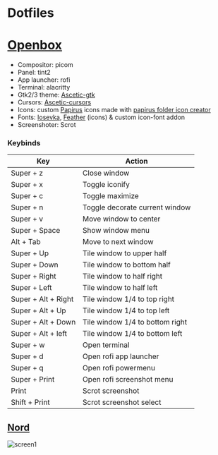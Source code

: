 # Dotfiles
# [Openbox](https://github.com/Myagko/dotfiles/tree/main/Openbox)
- Compositor: picom
- Panel: tint2
- App launcher: rofi
- Terminal: alacritty
- Gtk2/3 theme: [Ascetic-gtk](https://github.com/Myagko/Ascetic-gtk)
- Cursors: [Ascetic-cursors](https://github.com/Myagko/Ascetic-cursors)
- Icons: custom [Papirus](https://github.com/PapirusDevelopmentTeam/papirus-icon-theme) icons made with [papirus folder icon creator](https://github.com/Adapta-Projects/Papirus-Folder-Icon-Creator)
- Fonts: [Iosevka](https://github.com/be5invis/Iosevka), [Feather](https://github.com/feathericons/feather#feather) (icons) & custom icon-font addon
- Screenshoter: Scrot

### Keybinds
| Key | Action |
| --- | --- |
| Super + z | Close window |
| Super + x | Toggle iconify |
| Super + c | Toggle maximize |
| Super + n | Toggle decorate current window |
| Super + v | Move window to center |
| Super + Space | Show window menu |
| Alt + Tab | Move to next window |
| Super + Up | Tile window to upper half |
| Super + Down | Tile window to bottom half |
| Super + Right | Tile window to half right |
| Super + Left | Tile window to half left |
| Super + Alt + Right | Tile window 1/4 to top right |
| Super + Alt + Up | Tile window 1/4 to top left |
| Super + Alt + Down | Tile window 1/4 to bottom right |
| Super + Alt + left | Tile window 1/4 to bottom left |
| Super + w | Open terminal |
| Super + d | Open rofi app launcher |
| Super + q | Open rofi powermenu |
| Super + Print | Open rofi screenshot menu |
| Print | Scrot screenshot |
| Shift + Print | Scrot screenshot select |

## [Nord](https://github.com/Myagko/dotfiles/tree/main/Openbox/Nord)

![screen1](https://github.com/Myagko/dotfiles/blob/main/preview/22e71924-c3fc-4ac5-9a3d-1a5ac7a69902.png)
